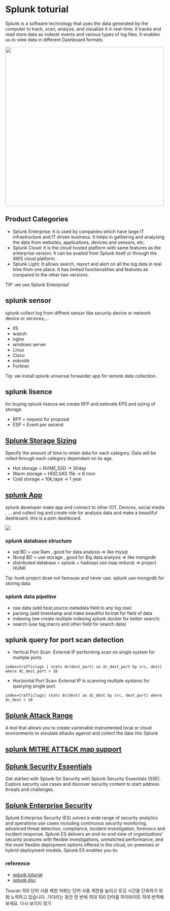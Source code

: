 # Splunk toturial
Splunk is a software technology that uses the data generated by the computer to track, scan, analyze, and visualize it in real-time. It tracks and read store data as indexer events and various types of log files. It enables us to view data in different Dashboard formats.

<img src="/img/3.png" width="500px" style="margin=0px auto;" />

## Product Categories
* Splunk Enterprise:  It is used by companies which have large IT infrastructure and IT driven business. It helps in gathering and analysing the data from websites, applications, devices and sensors, etc.
* Splunk Cloud:  It is the cloud hosted platform with same features as the enterprise version. It can be availed from Splunk itself or through the AWS cloud platform.
* Splunk Light:  It allows search, report and alert on all the log data in real time from one place. It has limited functionalities and features as compared to the other two versions.

TIP: we use Splunk Enterprise!

## splunk sensor
splunk collect log from diffrent sensor like security device or network device or services,...
* IIS
* wazuh
* nginx
* windows server
* Linux
* Cisco
* mikrotik
* Fortinet

Tip: we install splunk universal forwarder app for remote data collection.

## splunk lisence
for buying splunk lisence we create RFP and estimate EPS and sizing of storage.
* RFP = request for proposal
* ESP = Event per secend

## [Splunk Storage Sizing](https://splunk-sizing.appspot.com/)
Specify the amount of time to retain data for each category. Data will be rolled through each category dependant on its age.

* Hot storage  = NVME,SSD -> 30day
* Warm storage = HDD,SAS 15k  -> 6 mon
* Cold storage = 10k,tape  -> 1 year

## [splunk App](https://splunkbase.splunk.com/app/4710/)
splunk developer make app and connect to other IOT, Devices, social media , ... and collect log and create role for analysis data and make a beautiful dashboard. this is a pstn dashboard.

<img src="/img/2.png" />


### splunk database structure
* sql BD = use Ram , good for data analysis => like mysql
* Nosql BD = use storage , good for Big data analysis => like mongodb
* distributed database = splunk + hadoop( use map reduce) => project HUNK

Tip: hunk project dose not famouse and never use. splunk use mongodb for storing data

### splunk data pipeline
* raw data (add host,source metadata field to any log row)
* parsing (add timestamp and make beautiful format for field of data 
* indexing (we create multiple indexing splunk docker for better search)
* search (use tag,macro and other field for search data)




## splunk query for port scan detection
* Vertical Port Scan: External IP performing scan on single system for multiple ports
```
index=trafficlogs | stats dc(dest_port) as dc_dest_port by src, dest| where dc_dest_port > 10
```
* Horizontal Port Scan: External IP is scanning multiple systems for querying single port.  
```
index=trafficlogs| stats dc(dest) as dc_dest by src, dest_port| where dc_dest > 10
```


## [Splunk Attack Range](https://github.com/splunk/attack_range)
A tool that allows you to create vulnerable instrumented local or cloud environments to simulate attacks against and collect the data into Splunk


## [splunk MITRE ATT&CK map support](https://mitremap.splunkresearch.com/)



## [Splunk Security Essentials](https://splunkbase.splunk.com/app/3435/)
Get started with Splunk for Security with Splunk Security Essentials (SSE). Explore security use cases and discover security content to start address threats and challenges.

## [Splunk Enterprise Security](https://splunkbase.splunk.com/app/263/)
Splunk Enterprise Security (ES) solves a wide range of security analytics and operations use cases including continuous security monitoring, advanced threat detection, compliance, incident investigation, forensics and incident response. Splunk ES delivers an end-to-end view of organizations’ security postures with flexible investigations, unmatched performance, and the most flexible deployment options offered in the cloud, on-premises or hybrid deployment models. Splunk ES enables you to:


### reference
* [splunk toturial](https://www.tutorialspoint.com/splunk/index.htm)
* [splunk doc](https://docs.splunk.com/Documentation/SSE/3.5.0/ReleaseNotes/Enhancements)


Toucan
100 단어 사용 제한
저희는 단어 사용 제한을 늘리고 로딩 시간을 단축하기 위해 노력하고 있습니다. 기다리는 동안 한 번에 최대 100 단어를 하이라이트 하여 번역해 보세요.
다시 보이지 않기